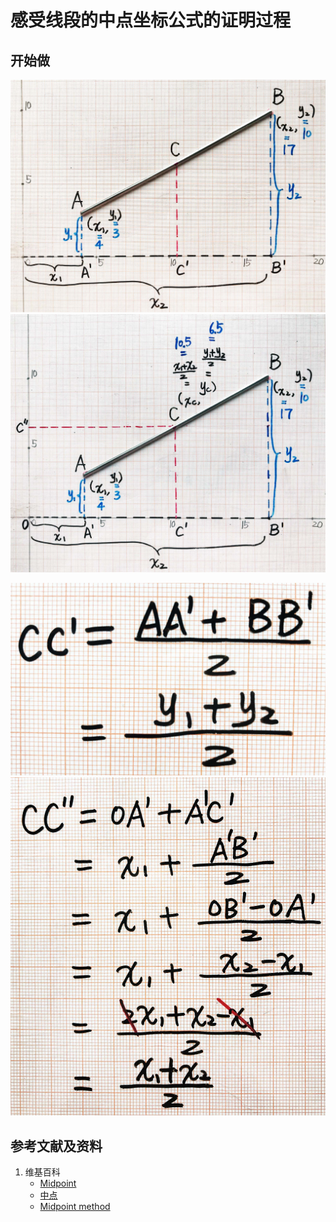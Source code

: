 # 感受线段的中点坐标公式的证明过程

## 开始做

![](/images/欧几里得几何/距离公式/感受线段的中点坐标公式的证明过程/1a1.jpg)
![](/images/欧几里得几何/距离公式/感受线段的中点坐标公式的证明过程/1a2.jpg)

![](/images/欧几里得几何/距离公式/感受线段的中点坐标公式的证明过程/2a1.jpg)
![](/images/欧几里得几何/距离公式/感受线段的中点坐标公式的证明过程/2a2.jpg)

## 参考文献及资料

1. 维基百科
	- [Midpoint](https://en.wikipedia.org/wiki/Midpoint) 
	- [中点](https://zh.wikipedia.org/wiki/%E4%B8%AD%E9%BB%9E) 
	- [Midpoint method](https://en.wikipedia.org/wiki/Midpoint_method) 

